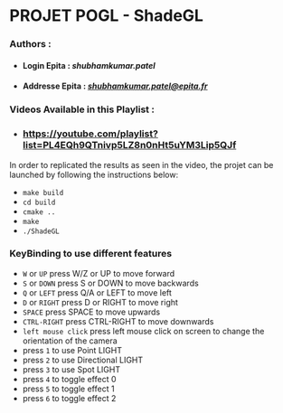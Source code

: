 # PROJET POGL - ShadeGL

### **Authors** :
- #### **Login Epita** : ***shubhamkumar.patel***
- #### **Addresse Epita** : ***shubhamkumar.patel@epita.fr***


### Videos Available in this Playlist : 
- ### https://youtube.com/playlist?list=PL4EQh9QTnivp5LZ8n0nHt5uYM3Lip5QJf

In order to replicated the results as seen in the video, the projet can be launched by following the instructions below:
- `make build`
- `cd build`
- `cmake ..`
- `make`
- `./ShadeGL`


### KeyBinding to use different features
- `W` or `UP` press W/Z or UP to move forward
- `S` or `DOWN` press S or DOWN to move backwards
- `Q` or `LEFT` press Q/A or LEFT to move left
- `D` or `RIGHT` press D or RIGHT to move right
- `SPACE` press SPACE to move upwards
- `CTRL-RIGHT` press CTRL-RIGHT to move downwards
- `left mouse click` press left mouse click on screen to change the orientation of the camera
- press `1` to use Point LIGHT
- press `2` to use Directional LIGHT
- press `3` to use Spot LIGHT
- press `4` to toggle effect 0
- press `5` to toggle effect 1
- press `6` to toggle effect 2
